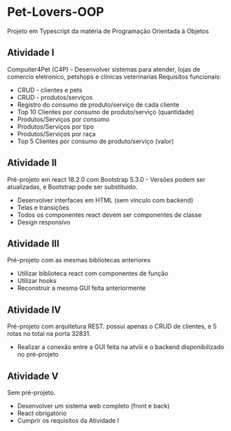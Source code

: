 # Pet-Lovers-OOP
 Projeto em Typescript da matéria de Programação Orientada à Objetos

## Atividade I
Compuiter4Pet (C4P) - Desenvolver sistemas para atender, lojas de comercio eletronico, petshops e clinicas veterinarias
Requisítos funcionais:

* CRUD - clientes e pets
* CRUD - produtos/serviços
* Registro do consumo de produto/serviço de cada cliente
* Top 10 Clientes por consumo de produto/serviço (quantidade)
* Produtos/Serviços por consumo
* Produtos/Serviços por tipo
* Produtos/Serviços por raça
* Top 5 Clientes por consumo de produto/serviço (valor)

## Atividade II
Pré-projeto em react 18.2.0 com Bootstrap 5.3.0 - Versões podem ser atualizadas, e Bootstrap pode ser substituido.

* Desenvolver interfaces em HTML (sem vínculo com backend)
* Telas e transições
* Todos os componentes react devem ser componentes de classe
* Design responsívo 

## Atividade III
Pré-projeto com as mesmas bibliotecas anteriores

* Utilizar biblioteca react com componentes de função
* Utilizar hooks
* Reconstruir a mesma GUI feita anteriormente

## Atividade IV
Pré-projeto com arquitetura REST. possui apenas o CRUD de clientes, e 5 rotas no total na porta 32831.

* Realizar a conexão entre a GUI feita na atviii e o backend disponibilizado no pré-projeto

## Atividade V
Sem pré-projeto.

* Desenvolver um sistema web completo (front e back)
* React obrigatório
* Cumprir os requisítos da Atividade I